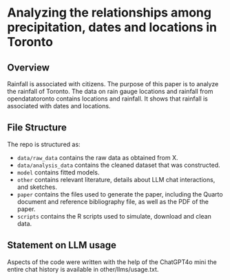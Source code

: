 # Analyzing the relationships among precipitation, dates and locations in Toronto

## Overview

Rainfall is associated with citizens. The purpose of this paper is to analyze the rainfall of Toronto. The data on rain gauge locations and rainfall from opendatatoronto contains locations and rainfall. It shows that rainfall is associated with dates and locations.


## File Structure

The repo is structured as:

-   `data/raw_data` contains the raw data as obtained from X.
-   `data/analysis_data` contains the cleaned dataset that was constructed.
-   `model` contains fitted models. 
-   `other` contains relevant literature, details about LLM chat interactions, and sketches.
-   `paper` contains the files used to generate the paper, including the Quarto document and reference bibliography file, as well as the PDF of the paper. 
-   `scripts` contains the R scripts used to simulate, download and clean data.


## Statement on LLM usage

Aspects of the code were written with the help of the ChatGPT4o mini the entire chat history is available in other/llms/usage.txt.